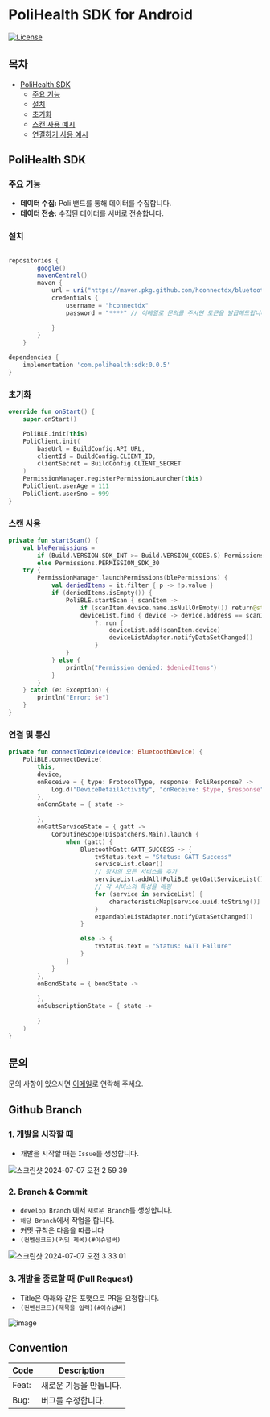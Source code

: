 
# PoliHealth SDK for Android

[![License](https://img.shields.io/badge/license-MIT-blue.svg)](LICENSE)

## 목차
- [PoliHealth SDK](#polihealth-sdk)
  - [주요 기능](#주요-기능)
  - [설치](#설치)
  - [초기화](#초기화)
  - [스캔 사용 예시](#스캔-사용)
  - [연결하기 사용 예시](#연결-및-통신)


## PoliHealth SDK

### 주요 기능
- **데이터 수집:** Poli 밴드를 통해 데이터를 수집합니다.
- **데이터 전송:** 수집된 데이터를 서버로 전송합니다.

### 설치
```groovy

repositories {
        google()
        mavenCentral()
        maven {
            url = uri("https://maven.pkg.github.com/hconnectdx/bluetooth-sdk-android-v2")
            credentials {
                username = "hconnectdx"
                password = "****" // 이메일로 문의를 주시면 토큰을 발급해드립니다.
            
            }
        }
    }

dependencies {
    implementation 'com.polihealth:sdk:0.0.5'
}
```

### 초기화
```kotlin
override fun onStart() {
    super.onStart()

    PoliBLE.init(this)
    PoliClient.init(
        baseUrl = BuildConfig.API_URL,
        clientId = BuildConfig.CLIENT_ID,
        clientSecret = BuildConfig.CLIENT_SECRET
    )
    PermissionManager.registerPermissionLauncher(this)
    PoliClient.userAge = 111
    PoliClient.userSno = 999
}
```

### 스캔 사용
```kotlin
private fun startScan() {
    val blePermissions =
        if (Build.VERSION.SDK_INT >= Build.VERSION_CODES.S) Permissions.PERMISSION_SDK_31
        else Permissions.PERMISSION_SDK_30
    try {
        PermissionManager.launchPermissions(blePermissions) {
            val deniedItems = it.filter { p -> !p.value }
            if (deniedItems.isEmpty()) {
                PoliBLE.startScan { scanItem ->
                    if (scanItem.device.name.isNullOrEmpty()) return@startScan
                    deviceList.find { device -> device.address == scanItem.device.address }
                        ?: run {
                            deviceList.add(scanItem.device)
                            deviceListAdapter.notifyDataSetChanged()
                        }
                }
            } else {
                println("Permission denied: $deniedItems")
            }
        }
    } catch (e: Exception) {
        println("Error: $e")
    }
}
```

### 연결 및 통신
```kotlin
private fun connectToDevice(device: BluetoothDevice) {
    PoliBLE.connectDevice(
        this,
        device,
        onReceive = { type: ProtocolType, response: PoliResponse? ->
            Log.d("DeviceDetailActivity", "onReceive: $type, $response")
        },
        onConnState = { state ->
         
        },
        onGattServiceState = { gatt ->
            CoroutineScope(Dispatchers.Main).launch {
                when (gatt) {
                    BluetoothGatt.GATT_SUCCESS -> {
                        tvStatus.text = "Status: GATT Success"
                        serviceList.clear()
                        // 장치의 모든 서비스를 추가
                        serviceList.addAll(PoliBLE.getGattServiceList())
                        // 각 서비스의 특성을 매핑
                        for (service in serviceList) {
                            characteristicMap[service.uuid.toString()] = service.characteristics
                        }
                        expandableListAdapter.notifyDataSetChanged()
                    }

                    else -> {
                        tvStatus.text = "Status: GATT Failure"
                    }
                }
            }
        },
        onBondState = { bondState ->
          
        },
        onSubscriptionState = { state ->
           
        }
    )
}
```

## 문의
문의 사항이 있으시면 [이메일](kmwdev@hconnect.co.kr)로 연락해 주세요.



## Github Branch

### 1. 개발을 시작할 때
- 개발을 시작할 때는 `Issue`를 생성합니다.

![스크린샷 2024-07-07 오전 2 59 39](https://github.com/Auction-shop-project/As_FE/assets/137240956/2cd78f3a-ec5d-47f4-95c6-b97fcf59f46c)

### 2. Branch & Commit
- `develop Branch` 에서 `새로운 Branch`를 생성합니다.
- `해당 Branch`에서 작업을 합니다.
- 커밋 규칙은 다음을 따릅니다
- `(컨벤션코드)(커밋 제목)(#이슈넘버)`
  
![스크린샷 2024-07-07 오전 3 33 01](https://github.com/Auction-shop-project/As_FE/assets/137240956/2e598b93-eb2a-4434-8bb2-4977933ef5ae)

  

### 3. 개발을 종료할 때 (Pull Request)

- Title은 아래와 같은 포맷으로 PR을 요청합니다.
- `(컨벤션코드)(제목을 입력)(#이슈넘버)`
  
![image](https://github.com/Auction-shop-project/As_FE/assets/137240956/4733648b-2ea5-4ad5-a01f-92f4845b0db3)


## Convention
| Code | Description |
| --- | --- |
| Feat: | 새로운 기능을 만듭니다. |
| Bug: | 버그를 수정합니다. |


